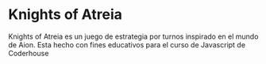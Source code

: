# Knights of Atreia

Knights of Atreia es un juego de estrategia por turnos inspirado en el mundo de Aion.
Esta hecho con fines educativos para el curso de Javascript de Coderhouse

